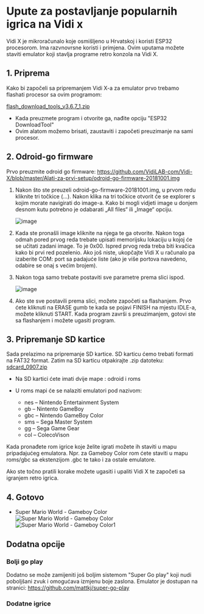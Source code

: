 # Upute za postavljanje popularnih igrica na Vidi x
Vidi X je mikroračunalo koje osmišljeno u Hrvatskoj i koristi ESP32 procesorom. Ima razvnovrsne koristi i primjena. Ovim uputama možete staviti emulator koji stavlja programe retro konzola na Vidi X.
## 1. Priprema
Kako bi započeli sa pripremanjem Vidi X-a za emulator prvo trebamo flashati procesor sa ovim programom: 

[flash_download_tools_v3.6.7_1.zip](https://github.com/user-attachments/files/18617109/flash_download_tools_v3.6.7_1.zip)

- Kada preuzmete program i otvorite ga, nađite opciju "ESP32 DownloadTool"
- Ovim alatom možemo brisati, zaustaviti i započeti preuzimanje na sami procesor.

## 2. Odroid-go firmware
Prvo preuzmite odroid go firmware:
https://github.com/VidiLAB-com/Vidi-X/blob/master/Alati-za-prvi-setup/odroid-go-firmware-20181001.img
1. Nakon što ste preuzeli odroid-go-firmware-20181001.img,  u prvom redu kliknite tri točkice (…). Nakon klika na tri točkice otvorit će se explorer s kojim morate navigirati do image-a. Kako bi mogli vidjeti image u donjem desnom kutu potrebno je odabarati „All files“ ili „Image“ opciju.

   ![image](https://github.com/user-attachments/assets/46f92ef8-5577-47a3-8ebb-8d16634c37d5)

2. Kada ste pronašli image kliknite na njega te ga otvorite. Nakon toga odmah pored prvog reda trebate upisati memorijsku lokaciju u kojoj će se učitati zadani image. To je 0x00. Ispred prvog reda treba biti kvačica kako bi prvi red pozelenio. Ako još niste, ukopčajte Vidi X u računalo pa izaberite COM: port sa padajuće liste (ako je više portova navedeno, odabire se onaj s većim brojem).

3. Nakon toga samo trebate postaviti sve parametre prema slici ispod.

   ![image](https://github.com/user-attachments/assets/89503bb9-e44e-4b95-bda6-4a8ca6d1e244)

5. Ako ste sve postavili prema slici, možete započeti sa flashanjem. Prvo ćete kliknuti na ERASE gumb te kada se pojavi FINISH na mjestu IDLE-a, možete kliknuti START. Kada program završi s preuzimanjem, gotovi ste sa flashanjem i možete ugasiti program.

## 3. Pripremanje SD kartice
Sada prelazimo na pripremanje SD kartice. SD karticu ćemo trebati formati na FAT32 format. Zatim na SD karticu otpakirajte .zip datoteku:
[sdcard_0907.zip](https://github.com/user-attachments/files/18617615/sdcard_0907.zip)

- Na SD kartici ćete imati dvije mape : odroid i roms
- U roms mapi će se nalaziti emulatori pod nazivom:

   - nes – Nintendo Entertainment System
   - gb – Nintento GameBoy
   - gbc – Nintendo GameBoy Color
   - sms – Sega Master System
   - gg – Sega Game Gear
   - col – ColecoVison

Kada pronađete rom igrice koje želite igrati možete ih staviti u mapu pripadajućeg emulatora. Npr. za Gameboy Color rom ćete staviti u mapu roms/gbc sa ekstenzijom  .gbc te tako i za ostale emulatore.

Ako ste točno pratili korake možete ugasiti i upaliti Vidi X te započeti sa igranjem retro igrica.
## 4. Gotovo 
- Super Mario World - Gameboy Color
  ![Super Mario World - Gameboy Color](https://github.com/user-attachments/assets/e002d9be-b9f5-4e60-9403-c5bd7d8bd1a8)
  ![Super Mario World - Gameboy Color1](https://github.com/user-attachments/assets/ee31ebb8-687c-410d-8191-09fb4dee1bd5)

## Dodatna opcije

  ### Bolji go play 
  Dodatno se može zamijeniti još boljim sistemom "Super Go play" koji nudi poboljšani zvuk i omogućava izmjenu boje zaslona.
  Emulator je dostupan na stranici: https://github.com/mattkj/super-go-play

  
  ### Dodatne igrice






